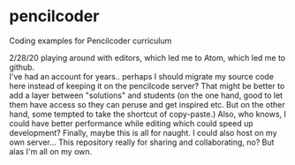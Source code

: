 # pencilcoder
Coding examples for Pencilcoder curriculum
  
2/28/20 playing around with editors, which led me to Atom, which led me to github.   
I've had an account for years..  perhaps I should migrate my source code here instead
of keeping it on the pencilcode server?  That might be better to add a layer between
"solutions" and students (on the one hand, good to let them have access so they can 
peruse and get inspired etc.  But on the other hand, some tempted to take the shortcut
of copy-paste.)  Also, who knows, I could have better performance while editing which 
could speed up development?  Finally, maybe this is all for naught.  I could also host
on my own server...  This repository really for sharing and collaborating, no?  But 
alas I'm all on my own.
